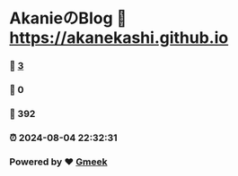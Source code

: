 # AkanieのBlog :link: https://akanekashi.github.io 
### :page_facing_up: [3](https://akanekashi.github.io/tag.html) 
### :speech_balloon: 0 
### :hibiscus: 392 
### :alarm_clock: 2024-08-04 22:32:31 
### Powered by :heart: [Gmeek](https://github.com/Meekdai/Gmeek)
